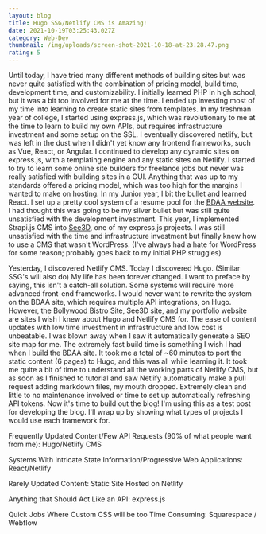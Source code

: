```yaml
---
layout: blog
title: Hugo SSG/Netlify CMS is Amazing!
date: 2021-10-19T03:25:43.027Z
category: Web-Dev
thumbnail: /img/uploads/screen-shot-2021-10-18-at-23.28.47.png
rating: 5
---
```

Until today, I have tried many different methods of building sites but was never quite satisfied with the combination of pricing model, build time, development time, and customizability. I initially learned PHP in high school, but it was a bit too involved for me at the time. I ended up investing most of my time into learning to create static sites from templates. In my freshman year of college, I started using express.js, which was revolutionary to me at the time to learn to build my own APIs, but requires infrastructure investment and some setup on the SSL. I eventually discovered netlify, but was left in the dust when I didn't yet know any frontend frameworks, such as Vue, React, or Angular. I continued to develop any dynamic sites on express.js, with a templating engine and any static sites on Netlify. I started to try to learn some online site builders for freelance jobs but never was really satisfied with building sites in a GUI. Anything that was up to my standards offered a pricing model, which was too high for the margins I wanted to make on hosting. In my Junior year, I bit the bullet and learned React. I set up a pretty cool system of a resume pool for the [BDAA website](https://bdaaosu.org). I had thought this was going to be my silver bullet but was still quite unsatisfied with the development investment. This year, I implemented Strapi.js CMS into [See3D](https://see3d.org), one of my express.js projects. I was still unsatisfied with the time and infrastructure investment but finally knew how to use a CMS that wasn't WordPress. (I've always had a hate for WordPress for some reason; probably goes back to my initial PHP struggles) 



Yesterday, I discovered Netlify CMS. Today I discovered Hugo. (Similar SSG's will also do) My life has been forever changed. I want to preface by saying, this isn't a catch-all solution. Some systems will require more advanced front-end frameworks. I would never want to rewrite the system on the BDAA site, which requires multiple API integrations, on Hugo. However, the [Bollywood Bistro Site](https://bollywoodbistrochicago.com), See3D site, and my portfolio website are sites I wish I knew about Hugo and Netlify CMS for. The ease of content updates with low time investment in infrastructure and low cost is unbeatable. I was blown away when I saw it automatically generate a SEO site map for me. The extremely fast build time is something I wish I had when I build the BDAA site. It took me a total of ~60 minutes to port the static content (6 pages) to Hugo, and this was all while learning it. It took me quite a bit of time to understand all the working parts of Netlify CMS, but as soon as I finished to tutorial and saw Netlify automatically make a pull request adding markdown files, my mouth dropped. Extremely clean and little to no maintenance involved or time to set up automatically refreshing API tokens. Now it's time to build out the blog! I'm using this as a test post for developing the blog. I'll wrap up by showing what types of projects I would use each framework for.



Frequently Updated Content/Few API Requests (90% of what people want from me): Hugo/Netlify CMS

Systems With Intricate State Information/Progressive Web Applications: React/Netlify

Rarely Updated Content: Static Site Hosted on Netlify

Anything that Should Act Like an API: express.js

Quick Jobs Where Custom CSS will be too Time Consuming: Squarespace / Webflow